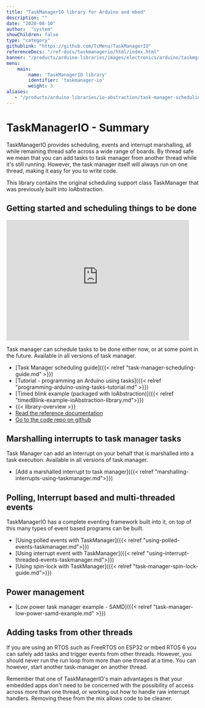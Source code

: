 ```yaml
---
title: "TaskManagerIO library for Arduino and mbed"
description: ""
date: "2020-08-10"
author:  "system"
showChildren: false
type: "category"
githublink: "https://github.com/TcMenu/TaskManagerIO"
referenceDocs: "/ref-docs/taskmanagerio/html/index.html"
banner: "/products/arduino-libraries/images/electronics/arduino/taskmgr/taskmanager-conceptual-diagram.png"
menu:
    main:
        name: 'TaskManagerIO library'
        identifier: 'taskmanager-io'
        weight: 3
aliases:
   - "/products/arduino-libraries/io-abstraction/task-manager-scheduling-guide/"
---
```


# TaskManagerIO - Summary

TaskManagerIO provides scheduling, events and interrupt marshalling, all while remaining thread safe across a wide range of boards. By thread safe we mean that you can add tasks to task manager from another thread while it's still running. However, the task manager itself will always run on one thread, making it easy for you to write code.

This library contains the original scheduling support class TaskManager that was previously built into IoAbstraction.

## Getting started and scheduling things to be done

<iframe width="95%" height="315" src="https://www.youtube-nocookie.com/embed/N1ILzBfu5Zc?si=15pkQ2omW3iC97ll" title="YouTube video player" frameborder="0" allow="accelerometer; autoplay; clipboard-write; encrypted-media; gyroscope; picture-in-picture; web-share" allowfullscreen></iframe>

Task manager can schedule tasks to be done either now, or at some point in the future. Available in all versions of task manager. 
 
 * [Task Manager scheduling guide]({{< relref "task-manager-scheduling-guide.md" >}})
 * [Tutorial - programming an Arduino using tasks]({{< relref "programming-arduino-using-tasks-tutorial.md" >}})
 * [Timed blink example (packaged with IoAbstraction)]({{< relref "timedBlink-example-ioAbstraction-library.md">}})
 * {{< library-overview >}}
 * [Read the reference documentation](/ref-docs/taskmanagerio/html/index.html)
 * [Go to the code repo on github](https://github.com/TcMenu/TaskManagerIO)

 
## Marshalling interrupts to task manager tasks
 
Task Manager can add an interrupt on your behalf that is marshalled into a task execution. Available in all versions of task manager.

* [Add a marshalled interrupt to task manager]({{< relref "marshalling-interrupts-using-taskmanager.md">}}) 
 
 
## Polling, Interrupt based and multi-threaded events

TaskManagerIO has a complete eventing framework built into it, on top of this many types of event based programs can be built.

* [Using polled events with TaskManager]({{< relref "using-polled-events-taskmanager.md">}})
* [Using interrupt event with TaskManager]({{< relref "using-interrupt-threaded-events-taskmanager.md">}})
* [Using spin-lock with TaskManager]({{< relref "task-manager-spin-lock-guide.md">}})

## Power management
 
 * [Low power task manager example - SAMD]({{< relref "task-manager-low-power-samd-example.md" >}})
 
## Adding tasks from other threads

If you are using an RTOS such as FreeRTOS on ESP32 or mbed RTOS 6 you can safely add tasks and trigger events from other threads. However, you should never run the run loop from more than one thread at a time. You can however, start another task-manager on another thread.

Remember that one of TaskManagerIO's main advantages is that your embedded apps don't need to be concerned with the possibility of access across more than one thread, or working out how to handle raw interrupt handlers. Removing these from the mix allows code to be cleaner.  

